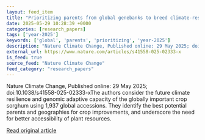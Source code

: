 ```yaml
---
layout: feed_item
title: "Prioritizing parents from global genebanks to breed climate-resilient crops"
date: 2025-05-29 10:28:39 +0000
categories: [research_papers]
tags: ['year-2025']
keywords: ['global', 'parents', 'prioritizing', 'year-2025']
description: "Nature Climate Change, Published online: 29 May 2025; doi:10"
external_url: https://www.nature.com/articles/s41558-025-02333-x
is_feed: true
source_feed: "Nature Climate Change"
feed_category: "research_papers"
---
```


Nature Climate Change, Published online: 29 May 2025; doi:10.1038/s41558-025-02333-xThe authors consider the future climate resilience and genomic adaptive capacity of the globally important crop sorghum using 1,937 global accessions. They identify the best potential parents and geographies for crop improvements, and underscore the need for better accessibility of plant resources.

[Read original article](https://www.nature.com/articles/s41558-025-02333-x)
